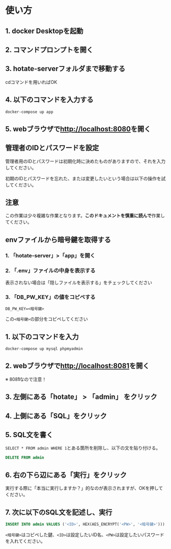 # 使い方

## 1. docker Desktopを起動

## 2. コマンドプロンプトを開く

## 3. hotate-serverフォルダまで移動する

cdコマンドを用いればOK

## 4. 以下のコマンドを入力する

```bash
docker-compose up app
```

## 5. webブラウザで[http://localhost:8080](http://localhost:8080)を開く

## 管理者のIDとパスワードを設定

管理者用のIDとパスワードは初期化時に決めたものがありますので、それを入力してください。

初期のIDとパスワードを忘れた、または変更したいという場合は以下の操作を試してください。

## 注意

この作業は少々複雑な作業となります。**このドキュメントを慎重に読んで**作業してください。

## envファイルから暗号鍵を取得する

### 1. 「hotate-server」>「app」を開く

### 2. 「.env」ファイルの中身を表示する

表示されない場合は「隠しファイルを表示する」をチェックしてください

### 3. 「DB_PW_KEY」の値をコピペする

```env
DB_PW_KEY=<暗号鍵>
```

この`<暗号鍵>`の部分をコピペしてください

## 1. 以下のコマンドを入力

```bash
docker-compose up mysql phpmyadmin
```

## 2. webブラウザで[http://localhost:8081](http://localhost:8081)を開く

※ 808**1**なので注意！

## 3. 左側にある「hotate」 > 「admin」 をクリック

## 4. 上側にある「SQL」をクリック

## 5. SQL文を書く

`SELECT * FROM admin WHERE 1`とある箇所を削除し、以下の文を貼り付ける。

```sql
DELETE FROM admin
```

## 6. 右の下ら辺にある「実行」をクリック

実行する際に「本当に実行しますか？」的なのが表示されますが、OKを押してください。

## 7. 次に以下のSQL文を記述し、実行

```sql
INSERT INTO admin VALUES ('<ID>', HEX(AES_ENCRYPT('<PW>', '<暗号鍵>')))
```

`<暗号鍵>`はコピペした鍵、`<ID>`は設定したいID名、`<PW>`は設定したいパスワードを入れてください。
